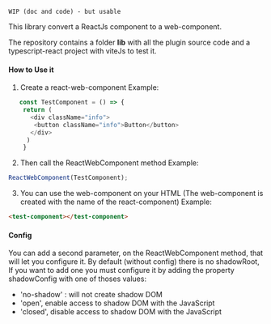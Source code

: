 `WIP (doc and code) - but usable`

This library convert a ReactJs component to a web-component.

The repository contains a folder **lib** with all the plugin source code and a typescript-react project with viteJs to test it.

#### How to Use it
 
1. Create a react-web-component
Example: 
```javascript
   const TestComponent = () => {
    return (
      <div className="info">
       <button className="info">Button</button>
      </div>
     )
    }
```

2. Then call the ReactWebComponent method
Example:
```javascript
ReactWebComponent(TestComponent);
```
3. You can use the web-component on your HTML (The web-component is created with the name of the react-component)
Example:
```html
<test-component></test-component>
```
#### Config
You can add a second parameter, on the ReactWebComponent method, that will let you configure it.
By default (without config) there is no shadowRoot, If you want to add one you must configure it by adding the property shadowConfig with one of thoses values: 
 - 'no-shadow' : will not create shadow DOM
 - 'open', enable access to shadow DOM with the JavaScript
 - 'closed', disable access to shadow DOM with the JavaScript

